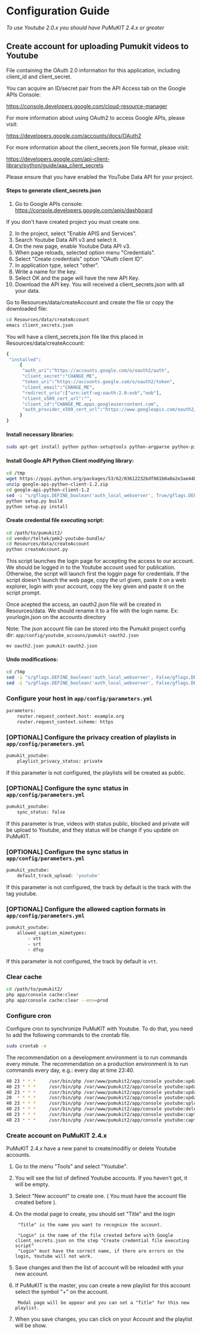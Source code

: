 Configuration Guide
===================

*To use Youtube 2.0.x you should have PuMuKIT 2.4.x or greater*

## Create account for uploading Pumukit videos to Youtube

File containing the OAuth 2.0 information for this application, including client_id and client_secret.
 
You can acquire an ID/secret pair from the API Access tab on the Google APIs Console:

https://console.developers.google.com/cloud-resource-manager

For more information about using OAuth2 to access Google APIs, please visit:

https://developers.google.com/accounts/docs/OAuth2

For more information about the client_secrets.json file format, please visit:

https://developers.google.com/api-client-library/python/guide/aaa_client_secrets

Please ensure that you have enabled the YouTube Data API for your project.


#### Steps to generate client_secrets.json

1. Go to Google APIs console: https://console.developers.google.com/apis/dashboard

If you don't have created project you must create one.

2. In the project, select "Enable APIS and Services".
3. Search Youtube Data API v3 and select it.
4. On the new page, enable Youtube Data API v3.
5. When page reloads, selected option menu "Credentials".
6. Select "Create credentials" option "OAuth client ID".
7. In application type, select "other".
8. Write a name for the key.
9. Select OK and the page will have the new API Key.
10. Download the API key. You will received a client_secrets.json with all your data.

Go to Resources/data/createAccount and create the file or copy the downloaded file:

```bash
cd Resources/data/createAccount
emacs client_secrets.json
```

You will have a client_secrets.json file like this placed in Resources/data/createAccount:

```bash
{
 "installed":
     {
      "auth_uri":"https://accounts.google.com/o/oauth2/auth",
      "client_secret":"CHANGE_ME",
      "token_uri":"https://accounts.google.com/o/oauth2/token",
      "client_email":"CHANGE_ME",
      "redirect_uris":["urn:ietf:wg:oauth:2.0:oob","oob"],
      "client_x509_cert_url":"",
      "client_id":"CHANGE_ME.apps.googleusercontent.com",
      "auth_provider_x509_cert_url":"https://www.googleapis.com/oauth2/v1/certs"
     }
}
```

#### Install necessary libraries:

```bash
sudo apt-get install python python-setuptools python-argparse python-pip python-gflags
```

#### Install Google API Python Client modifying library:

```bash
cd /tmp
wget https://pypi.python.org/packages/53/62/03612232bdf861b0a0a2e3ae44b3c555e8c8a50eb2d9e472bb29664c0772/google-api-python-client-1.2.zip#md5=451f35e22d107894826af4f8d3cab581
unzip google-api-python-client-1.2.zip
cd google-api-python-client-1.2
sed -i "s/gflags.DEFINE_boolean('auth_local_webserver', True/gflags.DEFINE_boolean('auth_local_webserver', False/g" oauth2client/old_run.py
python setup.py build
python setup.py install
```

#### Create credential file executing script:

```bash
cd /path/to/pumukit2/
cd vendor/teltek/pmk2-youtube-bundle/
cd Resources/data/createAccount
python createAccount.py
```

This script launches the login page for accepting the access to our account. We should be logged in to the Youtube account used for publication. Otherwise, the script will launch first the loggin page for credentials. If the script doesn't launch the web page, copy the url given, paste it on a web explorer, login with your account, copy the key given and paste it on the script prompt.

Once acepted the access, an oauth2.json file will be created in Resources/data. We should rename it to a file with the login name. Ex: yourlogin.json on the accounts directory

Note: The json account file can be stored into the Pumukit project config dir: `app/config/youtube_accouns/pumukit-oauth2.json`

```
mv oauth2.json pumukit-oauth2.json
```

#### Undo modifications:

```bash
cd /tmp
sed -i "s/gflags.DEFINE_boolean('auth_local_webserver', False/gflags.DEFINE_boolean('auth_local_webserver', True/g" build/oauth2client/old_run.py
sed -i "s/gflags.DEFINE_boolean('auth_local_webserver', False/gflags.DEFINE_boolean('auth_local_webserver', True/g" oauth2client/old_run.py
```

### Configure your host in `app/config/parameters.yml`

```bash
parameters:
    router.request_context.host: example.org
    router.request_context.scheme: https
```

### [OPTIONAL] Configure the privacy creation of playlists in `app/config/parameters.yml`

```bash
pumukit_youtube:
    playlist_privacy_status: private
```

If this parameter is not configured, the playlists will be created as public.


### [OPTIONAL] Configure the sync status in `app/config/parameters.yml`

```bash
pumukit_youtube:
    sync_status: false
```

If this parameter is true, videos with status public, blocked and private will be upload to Youtube, and they status will be change if you update on PuMuKIT.

### [OPTIONAL] Configure the sync status in `app/config/parameters.yml`

```bash
pumukit_youtube:
    default_track_upload: 'youtube'
```

If this parameter is not configured, the track by default is the track with the tag youtube. 

### [OPTIONAL] Configure the allowed caption formats in `app/config/parameters.yml`

```bash
pumukit_youtube:
    allowed_caption_mimetypes:
        - vtt
        - srt
        - dfxp
```

If this parameter is not configured, the track by default is `vtt`.


### Clear cache

```bash
cd /path/to/pumukit2/
php app/console cache:clear
php app/console cache:clear --env=prod
```

### Configure cron

Configure cron to synchronize PuMuKIT with Youtube. To do that, you need to add the following commands to the crontab file.

```bash
sudo crontab -e
```

The recommendation on a development environment is to run commands every minute.
The recommendation on a production environment is to run commands every day, e.g.: every day at time 23:40.

```bash
40 23 * * *     /usr/bin/php /var/www/pumukit2/app/console youtube:update:metadata --env=prod
40 23 * * *     /usr/bin/php /var/www/pumukit2/app/console youtube:update:playlist --env=prod
40 23 * * *     /usr/bin/php /var/www/pumukit2/app/console youtube:update:status --env=prod
20  * * * *     /usr/bin/php /var/www/pumukit2/app/console youtube:update:pendingstatus --env=prod
40 23 * * *     /usr/bin/php /var/www/pumukit2/app/console youtube:upload --env=prod
40 23 * * *     /usr/bin/php /var/www/pumukit2/app/console youtube:delete --env=prod
40 23 * * *     /usr/bin/php /var/www/pumukit2/app/console youtube:caption:upload --env=prod
40 23 * * *     /usr/bin/php /var/www/pumukit2/app/console youtube:caption:delete --env=prod
```

### Create account on PuMuKIT 2.4.x

PuMuKIT 2.4.x have a new panel to create/modifiy or delete Youtube accounts.

1. Go to the menu "Tools" and select "Youtube".

2. You will see the list of defined Youtube accounts. If you haven't got, it will be empty.

3. Select "New account" to create one. ( You must have the account file created before ).

4. On the modal page to create, you should set "Title" and the login

        "Title" is the name you want to recognize the account.
    
        "Login" is the name of the file created before with Google client_secrets.json on the step "Create credential file executing script"
        "Login" must have the correct name, if there are errors on the login, Youtube will not work.
        
5. Save changes and then the list of account will be reloaded with your new account.

6. If PuMuKIT is the master, you can create a new playlist for this account select the symbol "+" on the account.

        Modal page will be appear and you can set a "Title" for this new playlist.
        
7. When you save changes, you can click on your Account and the playlist will be show.




